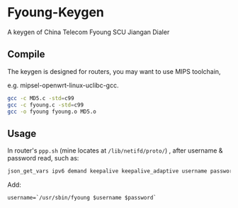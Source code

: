 # Fyoung-Keygen
A keygen of China Telecom Fyoung SCU Jiangan Dialer

## Compile

The keygen is designed for routers, you may want to use MIPS toolchain,

e.g. mipsel-openwrt-linux-uclibc-gcc.

```bash
gcc -c MD5.c -std=c99
gcc -c fyoung.c -std=c99
gcc -o fyoung fyoung.o MD5.o
```

## Usage

In router's `ppp.sh` (mine locates at `/lib/netifd/proto/`) , after username & password read, such as:

```bash
json_get_vars ipv6 demand keepalive keepalive_adaptive username password pppd_options pppname unnumbered
```

Add:

```
username=`/usr/sbin/fyoung $username $password`
```

